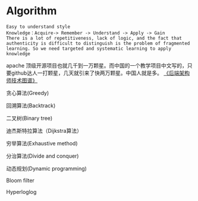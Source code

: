 # Algorithm

    Easy to understand style
    Knowledge：Acquire-> Remember -> Understand -> Apply -> Gain
    There is a lot of repetitiveness, lack of logic, and the fact that authenticity is difficult to distinguish is the problem of fragmented learning. So we need targeted and systematic learning to apply knowledge
    
apache 顶级开源项目也就几千到一万颗星。而中国的一个教学项目中文写的，只要github达人一打颗星，几天就引来了快两万颗星。中国人就是多。
[《后端架构师技术图谱》](https://github.com/xingshaocheng/architect-awesome/)


贪心算法(Greedy)

回溯算法(Backtrack)

二叉树(Binary tree)

迪杰斯特拉算法（Dijkstra算法）

穷举算法(Exhaustive method)

分治算法(Divide and conquer)

动态规划(Dynamic programming)

Bloom filter

Hyperloglog